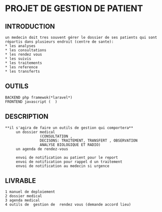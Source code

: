 # PROJET DE GESTION DE PATIENT


## INTRODUCTION
	un medecin doit tres souvent gérer le dossier de ses patients qui sont répartis dans plusieurs endroit (centre de sante): 
	* les analyses
	* les consultations
	* les rendez vous
	* les suivis
	* les traitements
	* les reference
	* les transferts


## OUTILS
	BACKEND php framewok(*laravel*)
	FRONTEND javascript (  )







## DESCRIPTION
	**il s'agira de faire un outils de gestion qui comportera**
	     un dossier medical 
	     			(CONSULTATION , 
	     			DECISONS: TRAITEMENT, TRANSFERT , OBSERVATION
	     			ANALYSE BIOLOGIQUE ET RADIO)
	     un agenda de rendez-vous

	     envoi de notification au patient pour le report
	     envoi de notification pour rappel d un traitement
	     envoi de notification au medecin si urgence 



## LIVRABLE 
	1 manuel de deploiement
	2 dossier medical 
	3 agenda medical
	4 outils de  gestion de  rendez vous (demande accord lieu)

	






